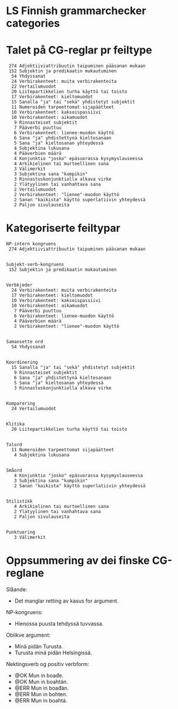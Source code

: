 LS Finnish grammarchecker categories
===================================

# Talet på CG-reglar pr feiltype


```
 274 Adjektiiviattribuutin taipuminen pääsanan mukaan
 152 Subjektin ja predikaatin mukautuminen
  54 Yhdyssanat
  24 Verbirakenteet: muita verbirakenteita
  22 Vertailumuodot
  20 Liitepartikkelien turha käyttö tai toisto
  17 Verbirakenteet: kieltomuodot
  15 Sanalla "ja" tai "sekä" yhdistetyt subjektit
  11 Numeroiden tarpeettomat sijapäätteet
  10 Verbirakenteet: kaksoispassiivi
  10 Verbirakenteet: aikamuodot
   9 Rinnasteiset subjektit
   7 Pääverbi puuttuu
   6 Verbirakenteet: lienee-muodon käyttö
   6 Sana "ja" yhdistettynä kieltosanaan
   5 Sana "ja" kieltosanan yhteydessä
   4 Subjektina lukusana
   4 Pääverbien määrä
   4 Konjunktio "josko" epäsuorassa kysymyslauseessa
   4 Arkikielinen tai murteellinen sana
   3 Välimerkit
   3 Subjektina sana "kumpikin"
   3 Rinnastuskonjunktiolla alkava virke
   2 Ylätyylinen tai vanhahtava sana
   2 Vertailumuodot
   2 Verbirakenteet: "lienee"-muodon käyttö
   2 Sanan "kaikista" käyttö superlatiivin yhteydessä
   2 Paljon sivulauseita
```


# Kategoriserte feiltypar


```
NP-intern kongruens
 274 Adjektiiviattribuutin taipuminen pääsanan mukaan


Subjekt-verb-kongruens
 152 Subjektin ja predikaatin mukautuminen


Verbkjeder
  24 Verbirakenteet: muita verbirakenteita
  17 Verbirakenteet: kieltomuodot
  10 Verbirakenteet: kaksoispassiivi
  10 Verbirakenteet: aikamuodot
   7 Pääverbi puuttuu
   6 Verbirakenteet: lienee-muodon käyttö
   4 Pääverbien määrä
   2 Verbirakenteet: "lienee"-muodon käyttö


Samansette ord
  54 Yhdyssanat


Koordinering
  15 Sanalla "ja" tai "sekä" yhdistetyt subjektit
   9 Rinnasteiset subjektit
   6 Sana "ja" yhdistettynä kieltosanaan
   5 Sana "ja" kieltosanan yhteydessä
   3 Rinnastuskonjunktiolla alkava virke


Komparering
  24 Vertailumuodot


Klitika
  20 Liitepartikkelien turha käyttö tai toisto


Talord
  11 Numeroiden tarpeettomat sijapäätteet
   4 Subjektina lukusana


Småord
   4 Konjunktio "josko" epäsuorassa kysymyslauseessa
   3 Subjektina sana "kumpikin"
   2 Sanan "kaikista" käyttö superlatiivin yhteydessä


Stilistikk
   4 Arkikielinen tai murteellinen sana
   2 Ylätyylinen tai vanhahtava sana
   2 Paljon sivulauseita


Punktuering
   3 Välimerkit
```


# Oppsummering av dei finske CG-reglane


Slåande:
* Det manglar retting av kasus for argument.


NP-kongruens:
* Hienossa puusta tehdyssä tuvvassa.


Oblikve argument:
* Minä pidän Turusta.
* Turusta minä pidän Helsingissä.




Nektingsverb og positiv verbform:


* @OK Mun in boađe.
* @OK Mun in boahtán.
* @ERR Mun in boađán.
* @ERR Mun in bohten.
* @ERR Mun in boahtá.
